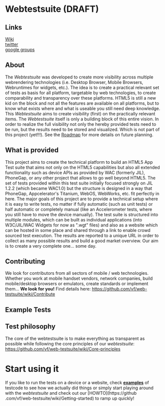 # Webtestsuite (DRAFT)

## Links
[Wiki](https://github.com/vf/web-testsuite/wiki)  
[twitter](https://twitter.com/webtestsuite)  
[google groups](http://groups.google.com/group/webtestsuite?hl=de)


## About
The _Webtestsuite_ was developed to create more visibility across multiple webrendering technologies (i.e. Desktop 
Browser, Mobile Browsers, Webruntimes for widgets, etc.). 
The idea is to create a practical relevant set of tests as basis for all platform, targetable by web technologies, to create comparability and transparency over these platforms.
HTML5 is still a new kid on the block and not all the features are available on all platforms, but to know what exists where and what is useable you still need deep knowledge. This _Webtestsuite_ aims to create visibility (first) on the practically relevant items.
The _Webtestsuite_ itself is only a building block of this entire vision. In order to realize the full visibility not only the hereby provided tests need to be run, but the results need to be stored and visualized. Which is not part of this project (yet!!!). 
See the [Roadmap](https://github.com/vf/web-testsuite/wiki/Roadmap) for more details on future planning.

## What is provided
This project aims to create the technical platform to build an HTML5 App Test suite that aims not only on the HTML5 capabilities but also all extended functionality such as device APIs as provided by WAC (formerly JIL), PhoneGap, or any other project that allows to go well beyond HTML5.
The set of tests provided within this test suite initially focused strongly on JIL 1.2.2 (which became WAC1.0) but the structure is designed in a way that PhoneGap, Appcelerator's Titanium, WebOS, WebWorks, etc. fit perfectly in here.
The major goals of this project are to provide a technical setup where it is easy to write tests, no matter if fully automatic (such as unit tests) or half automatic or completely manual (like an Accelerometer tests, where you still have to move the device manually).
The test suite is structured into multiple modules, which can be built as individual applications (into W3C/JIL/WAC 
Widgets for now as ".wgt" files) and also as a website which can be hosted in some place and shared through a link to
 enable crowd sourced test execution. The results are reported to a unique URL in order to collect as many possible results and build a good market overview. Our aim is to create a very complete one... some day.

## Contributing
We look for contributors from all sectors of mobile / web technologies. 
Whether you work at mobile handset vendors, network companies, build mobile/desktop browsers or emulators, create standards or implement them... __We look for you!__
Find details here: <https://github.com/vf/web-testsuite/wiki/Contribute>


## Example Tests

## Test philosophy
The core of the webtestsuite is to make everything as transparent as possible while following the core principles of 
our _webtestsuite_: <https://github.com/vf/web-testsuite/wiki/Core-principles>


# Start using it

If you like to run the tests on a device or a website, check [__examples__](https://github.com/vf/web-testsuite/wiki/Run-tests) of testcode to see how we actually did 
things or simply 
start playing around with the _webtestsuite_ and check out our [HOWTO](https://github
.com/vf/web-testsuite/wiki/Getting-started) to ramp up quickly!
